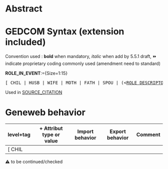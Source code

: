 ﻿# Abstract

# GEDCOM Syntax (extension included)
Convention used : **bold** when mandatory, _italic_ when add by 5.5.1 draft, &#x23E9; indicate proprietary coding commonly used (amendment need to standard)<br />

**ROLE_IN_EVENT**:={Size=1:15}
<pre>
[ CHIL | HUSB | WIFE | MOTH | FATH | SPOU | (&lt;<a href=Ged.ROLE_DESCRIPTOR>ROLE_DESCRIPTOR</a>&gt;) ]
</pre>
Used in <a href=Ged.SOURCE_CITATION>SOURCE_CITATION</a><br />

# Geneweb behavior

level+tag  | + Attribut type or value | Import behavior | Export behavior  | Comment 
---------- | ------------- | :---------------: | :-----------------:| -----------
[ CHIL | | | | |

:warning: to be continued/checked

